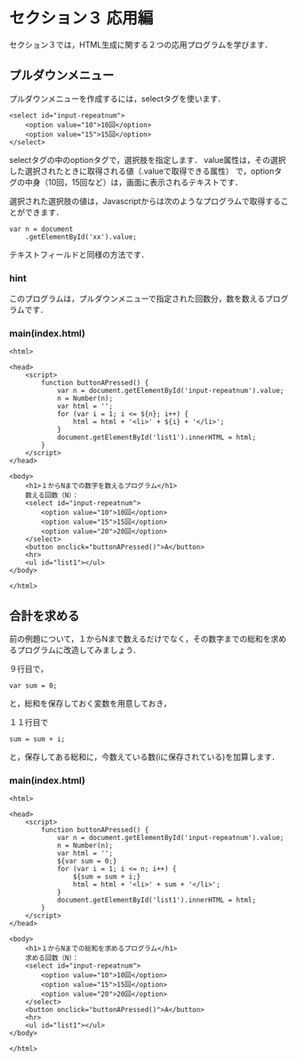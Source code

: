 # セクション３ 応用編
セクション３では，HTML生成に関する２つの応用プログラムを学びます．

## プルダウンメニュー

プルダウンメニューを作成するには，selectタグを使います．
```
<select id="input-repeatnum">
    <option value="10">10回</option>
    <option value="15">15回</option>
</select>
```
selectタグの中のoptionタグで，選択肢を指定します．
value属性は，その選択した選択されたときに取得される値（.valueで取得できる属性）
で，optionタグの中身（10回，15回など）は，画面に表示されるテキストです．

選択された選択肢の値は，Javascriptからは次のようなプログラムで取得することができます．
```
var n = document
    .getElementById('xx').value;
```
テキストフィールドと同様の方法です．

### hint
このプログラムは，プルダウンメニューで指定された回数分，数を数えるプログラムです．

### main(index.html)

```
<html>

<head>
    <script>
        function buttonAPressed() {
            var n = document.getElementById('input-repeatnum').value;
            n = Number(n);
            var html = '';
            for (var i = 1; i <= ${n}; i++) {
                html = html + '<li>' + ${i} + '</li>';
            }
            document.getElementById('list1').innerHTML = html;
        }
    </script>
</head>

<body>
    <h1>１からNまでの数字を数えるプログラム</h1>
    数える回数（N）：
    <select id="input-repeatnum">
        <option value="10">10回</option>
        <option value="15">15回</option>
        <option value="20">20回</option>
    </select>
    <button onclick="buttonAPressed()">A</button>
    <hr>
    <ul id="list1"></ul>
</body>

</html>
```

## 合計を求める

前の例題について，１からNまで数えるだけでなく，その数字までの総和を求めるプログラムに改造してみましょう．

９行目で，
```
var sum = 0;
```
と，総和を保存しておく変数を用意しておき，

１１行目で
```
sum = sum + i;
```
と，保存してある総和に，今数えている数(iに保存されている)を加算します．

### main(index.html)

```
<html>

<head>
    <script>
        function buttonAPressed() {
            var n = document.getElementById('input-repeatnum').value;
            n = Number(n);
            var html = '';
            ${var sum = 0;}
            for (var i = 1; i <= n; i++) {
                ${sum = sum + i;}
                html = html + '<li>' + sum + '</li>';
            }
            document.getElementById('list1').innerHTML = html;
        }
    </script>
</head>

<body>
    <h1>１からNまでの総和を求めるプログラム</h1>
    求める回数（N）：
    <select id="input-repeatnum">
        <option value="10">10回</option>
        <option value="15">15回</option>
        <option value="20">20回</option>
    </select>
    <button onclick="buttonAPressed()">A</button>
    <hr>
    <ul id="list1"></ul>
</body>

</html>
```

